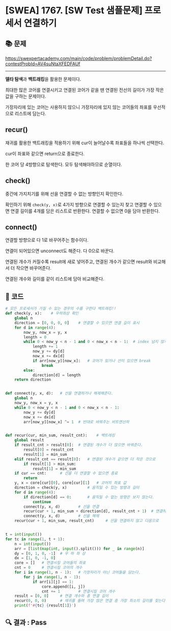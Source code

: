 # [SWEA] 1767. [SW Test 샘플문제] 프로세서 연결하기

## 📚 문제

https://swexpertacademy.com/main/code/problem/problemDetail.do?contestProbId=AV4suNtaXFEDFAUf

---

**델타 탐색**과 **백트래킹**을 활용한 문제이다.

최대한 많은 코어를 연결시키고 연결된 코어가 같을 땐 연결된 전선의 길이가 가장 작은 값을 구하는 문제이다.

가장자리에 있는 코어는 사용하지 않으니 가장자리에 있지 않는 코어들의 좌표를 우선적으로 리스트에 담는다.



## recur()

재귀를 활용한 백트래킹을 적용하기 위해 cur이 늘어날수록 좌표들을 하나씩 선택한다.

cur이 좌표와 같으면 return으로 종료한다.

한 코어 당 4방향으로 탐색한다. 모두 탐색해야하므로 순열이다.



## check()

중간에 가지치기를 위해 선을 연결할 수 없는 방향인지 확인한다.

확인하기 위해 `check(y, x)`로 4가지 방향으로 연결할 수 있는지 찾고 연결할 수 있으면 연결 길이를 4개를 담은 리스트로 반환한다. 연결할 수 없으면 0을 담아 반환한다.



## connect()

연결할 방향으로 다 1로 바꾸어주는 함수이다. 

연결이 되어있으면 unconnect도 해준다. 다 0으로 바꾼다.



연결된 개수가 커질수록 result에 새로 넣어주고, 연결된 개수가 같으면 result와 비교해서 더 작으면 바꾸어준다.

연결된 개수와 길이를 같이 리스트에 담아 비교해준다.



## 📒 코드

```python
# 모든 프로세서가 가질 수 있는 경우의 수를 구한다 백트래킹!!
def check(y, x):    # 우하좌상 확인
    global n
    direction = [0, 0, 0, 0]    # 연결할 수 있으면 연결 길이 표시
    for d in range(4):
        now_y, now_x = y, x
        length = 0
        while 0 < now_y < n - 1 and 0 < now_x < n - 1:  # index 넘지 않게
            length += 1
            now_y += dy[d]
            now_x += dx[d]
            if arr[now_y][now_x]:   # 코어가 있거나 선이 있으면 break
                break
        else:
            direction[d] = length
    return direction


def connect(y, x, d):   # 선을 연결하거나 해제해준다.
    global n
    now_y, now_x = y, x
    while 0 < now_y < n - 1 and 0 < now_x < n - 1:
        now_y += dy[d]
        now_x += dx[d]
        arr[now_y][now_x] ^= 1  # 반대로 바꿔주는 비트연산자


def recur(cur, min_sum, result_cnt):    # 백트래킹
    global result
    if result_cnt > result[0]:  # 연결된 개수가 더 많으면 바꿔준다.
        result[0] = result_cnt
        result[1] = min_sum
    elif result_cnt == result[0]:   # 연결된 개수가 같으면 더 작은 것으로
        if result[1] > min_sum:
            result[1] = min_sum
    if cur == cnt:      # 선을 더 연결할 수 없으면 종료
        return
    y, x = core[cur][0], core[cur][1]   # 코어의 좌표 값
    direction = check(y, x)         # 움직일 수 있는 방향과 길이
    for d in range(4):
        if direction[d] == 0:       # 움직일 수 없는 방향은 보지 않는다.
            continue
        connect(y, x, d)        # 선을 연결
        recur(cur + 1, min_sum + direction[d], result_cnt + 1)  # 연결하고 다음으로
        connect(y, x, d)        # 선을 해제
    recur(cur + 1, min_sum, result_cnt)     # 선을 연결하지 않고 다음으로


t = int(input())
for tc in range(1, t + 1):
    n = int(input())
    arr = [list(map(int, input().split())) for _ in range(n)]
    dy = [0, 1, 0, -1]  # 우 하 좌 상
    dx = [1, 0, -1, 0]
    core = []   # 연결시킬 코어들의 좌표
    cnt = 0     # 연결시킬 코어의 개수
    for i in range(1, n - 1):   # 가장자리가 아닌 코어들을 담는다.
        for j in range(1, n - 1):
            if arr[i][j] == 1:
                core.append([i, j])
                cnt += 1        # 연결시킬 코어 개수
    result = [0, 0]     # 연결 개수와 총 연결 길이
    recur(0, 0, 0)      # 재귀를 돌며 가장 많은 연결 중 가장 최소의 길이를 찾는다.
    print(f'#{tc} {result[1]}')
```

## 🔍 결과 : Pass